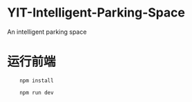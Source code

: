 # YIT-Intelligent-Parking-Space
An intelligent parking space

# 运行前端
```
    npm install

    npm run dev
```
